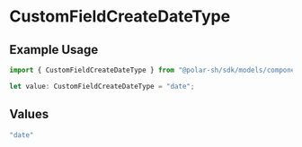 # CustomFieldCreateDateType

## Example Usage

```typescript
import { CustomFieldCreateDateType } from "@polar-sh/sdk/models/components";

let value: CustomFieldCreateDateType = "date";
```

## Values

```typescript
"date"
```